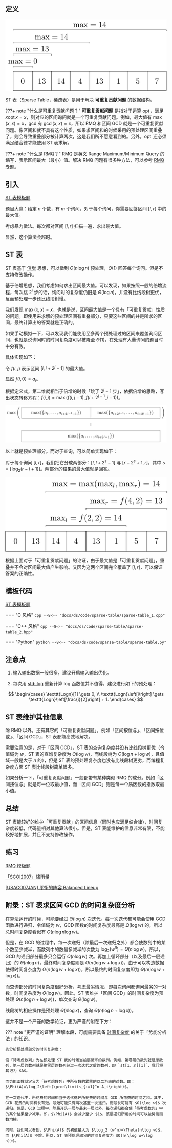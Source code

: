 ## 定义

![ST 表示意图](images/st.svg)

ST 表（Sparse Table，稀疏表）是用于解决 **可重复贡献问题** 的数据结构。

???+ note "什么是可重复贡献问题？"
    **可重复贡献问题** 是指对于运算 $\operatorname{opt}$，满足 $x\operatorname{opt} x=x$，则对应的区间询问就是一个可重复贡献问题。例如，最大值有 $\max(x,x)=x$，gcd 有 $\operatorname{gcd}(x,x)=x$，所以 RMQ 和区间 GCD 就是一个可重复贡献问题。像区间和就不具有这个性质，如果求区间和的时候采用的预处理区间重叠了，则会导致重叠部分被计算两次，这是我们所不愿意看到的。另外，$\operatorname{opt}$ 还必须满足结合律才能使用 ST 表求解。

???+ note "什么是 RMQ？"
    RMQ 是英文 Range Maximum/Minimum Query 的缩写，表示区间最大（最小）值。解决 RMQ 问题有很多种方法，可以参考 [RMQ 专题](../topic/rmq.md)。

## 引入

[ST 表模板题](https://www.luogu.com.cn/problem/P3865)

题目大意：给定 $n$ 个数，有 $m$ 个询问，对于每个询问，你需要回答区间 $[l,r]$ 中的最大值。

考虑暴力做法。每次都对区间 $[l,r]$ 扫描一遍，求出最大值。

显然，这个算法会超时。

## ST 表

ST 表基于 [倍增](../basic/binary-lifting.md) 思想，可以做到 $\Theta(n\log n)$ 预处理，$\Theta(1)$ 回答每个询问。但是不支持修改操作。

基于倍增思想，我们考虑如何求出区间最大值。可以发现，如果按照一般的倍增流程，每次跳 $2^i$ 步的话，询问时的复杂度仍旧是 $\Theta(\log n)$，并没有比线段树更优，反而预处理一步还比线段树慢。

我们发现 $\max(x,x)=x$，也就是说，区间最大值是一个具有「可重复贡献」性质的问题。即使用来求解的预处理区间有重叠部分，只要这些区间的并是所求的区间，最终计算出的答案就是正确的。

如果手动模拟一下，可以发现我们能使用至多两个预处理过的区间来覆盖询问区间，也就是说询问时的时间复杂度可以被降至 $\Theta(1)$，在处理有大量询问的题目时十分有效。

具体实现如下：

令 $f(i,j)$ 表示区间 $[i,i+2^j-1]$ 的最大值。

显然 $f(i,0)=a_i$。

根据定义式，第二维就相当于倍增的时候「跳了 $2^j-1$ 步」，依据倍增的思路，写出状态转移方程：$f(i,j)=\max(f(i,j-1),f(i+2^{j-1},j-1))$。

![](./images/st-preprocess-lift.svg)

以上就是预处理部分。而对于查询，可以简单实现如下：

对于每个询问 $[l,r]$，我们把它分成两部分：$[l,l+2^s-1]$ 与 $[r-2^s+1,r]$，其中 $s=\left\lfloor\log_2(r-l+1)\right\rfloor$。两部分的结果的最大值就是回答。

![ST 表的查询过程](./images/st-query.svg)

根据上面对于「可重复贡献问题」的论证，由于最大值是「可重复贡献问题」，重叠并不会对区间最大值产生影响。又因为这两个区间完全覆盖了 $[l,r]$，可以保证答案的正确性。

## 模板代码

[ST 表模板题](https://www.luogu.com.cn/problem/P3865)

=== "C 风格"
    ```cpp
    --8<-- "docs/ds/code/sparse-table/sparse-table_1.cpp"
    ```
    
=== "C++ 风格"
    ```cpp
    --8<-- "docs/ds/code/sparse-table/sparse-table_2.hpp"
    ```
    
=== "Python"
    ```python
    --8<-- "docs/ds/code/sparse-table/sparse-table.py"
    ```

## 注意点

1.  输入输出数据一般很多，建议开启输入输出优化。

2.  每次用 [std::log](https://en.cppreference.com/w/cpp/numeric/math/log) 重新计算 log 函数值并不值得，建议进行如下的预处理：

$$
\begin{cases}
\texttt{Logn}[1] \gets 0, \\
\texttt{Logn}\left[i\right] \gets \texttt{Logn}\left[\frac{i}{2}\right] + 1.
\end{cases}
$$

## ST 表维护其他信息

除 RMQ 以外，还有其它的「可重复贡献问题」。例如「区间按位与」、「区间按位或」、「区间 GCD」，ST 表都能高效地解决。

需要注意的是，对于「区间 GCD」，ST 表的查询复杂度并没有比线段树更优（令值域为 $w$，ST 表的查询复杂度为 $\Theta(\log w)$，而线段树为 $\Theta(\log n+\log w)$，且值域一般是大于 $n$ 的），但是 ST 表的预处理复杂度也没有比线段树更劣，而编程复杂度方面 ST 表比线段树简单很多。

如果分析一下，「可重复贡献问题」一般都带有某种类似 RMQ 的成分。例如「区间按位与」就是每一位取最小值，而「区间 GCD」则是每一个质因数的指数取最小值。

## 总结

ST 表能较好的维护「可重复贡献」的区间信息（同时也应满足结合律），时间复杂度较低，代码量相对其他算法很小。但是，ST 表能维护的信息非常有限，不能较好地扩展，并且不支持修改操作。

## 练习

[RMQ 模板题](https://www.luogu.com.cn/problem/P3865)

[「SCOI2007」降雨量](https://loj.ac/problem/2279)

[\[USACO07JAN\] 平衡的阵容 Balanced Lineup](https://www.luogu.com.cn/problem/P2880)

## 附录：ST 表求区间 GCD 的时间复杂度分析

在算法运行的时候，可能要经过 $\Theta(\log n)$ 次迭代。每一次迭代都可能会使用 GCD 函数进行递归，令值域为 $w$，GCD 函数的时间复杂度最高是 $\Omega(\log w)$ 的，所以总时间复杂度看似有 $O(n\log n\log w)$。

但是，在 GCD 的过程中，每一次递归（除最后一次递归之外）都会使数列中的某个数至少减半，而数列中的数最多减半的次数为 $\log_2 (w^n)=\Theta(n\log w)$，所以，GCD 的递归部分最多只会运行 $O(n\log w)$ 次。再加上循环部分（以及最后一层递归）的 $\Theta(n\log n)$，最终时间复杂度则是 $O(n(\log w+\log x))$，由于可以构造数据使得时间复杂度为 $\Omega(n(\log w+\log x))$，所以最终的时间复杂度即为 $\Theta(n(\log w+\log x))$。

而查询部分的时间复杂度很好分析，考虑最劣情况，即每次询问都询问最劣的一对数，时间复杂度为 $\Theta(\log w)$。因此，ST 表维护「区间 GCD」的时间复杂度为预处理 $\Theta(n(\log n+\log w))$，单次查询 $\Theta(\log w)$。

线段树的相应操作是预处理 $\Theta(n\log x)$，查询 $\Theta(n(\log n+\log x))$。

这并不是一个严谨的数学论证，更为严谨的附在下方：

??? note "更严谨的证明"
    理解本段，可能需要具备 [时间复杂度](../basic/complexity.md) 的关于「势能分析法」的知识。
    
    先分析预处理部分的时间复杂度：
    
    设「待考虑数列」为在预处理 ST 表的时候当前层循环的数列。例如，第零层的数列就是原数列，第一层的数列就是第零层的数列经过一次迭代之后的数列，即 `st[1..n][1]`，我们将其记为 $A$。
    
    而势能函数就定义为「待考虑数列」中所有数的累乘的以二为底的对数。即：$\Phi(A)=\log_2\left(\prod\limits_{i=1}^n A_i\right)$。
    
    在一次迭代中，所花费的时间相当于迭代循环所花费的时间与 GCD 所花费的时间之和。其中，GCD 花费的时间有长有短。最短可能只有两次甚至一次递归，而最长可能有 $O(\log w)$ 次递归。但是，GCD 过程中，除最开头一层与最末一层以外，每次递归都会使「待考虑数列」中的某个结果至少减半。即，$\Phi(A)$ 会减少至少 $1$，该层递归所用的时间可以被势能函数均摊。
    
    同时，我们可以看到，$\Phi(A)$ 的初值最大为 $\log_2 (w^n)=\Theta(n\log w)$，而 $\Phi(A)$ 不增。所以，ST 表预处理部分的时间复杂度为 $O(n(\log w+\log n))$。
